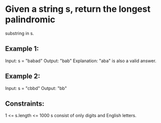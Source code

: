 # Given a string s, return the longest palindromic

substring in s.

## Example 1:

Input: s = "babad"
Output: "bab"
Explanation: "aba" is also a valid answer.

## Example 2:

Input: s = "cbbd"
Output: "bb"

## Constraints:

1 <= s.length <= 1000
s consist of only digits and English letters.
